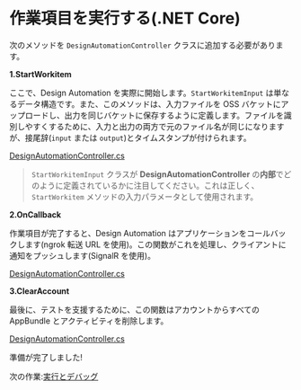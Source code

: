 # 作業項目を実行する(.NET Core)

次のメソッドを `DesignAutomationController` クラスに追加する必要があります。

**1\.StartWorkitem**

ここで、Design Automation を実際に開始します。`StartWorkitemInput` は単なるデータ構造です。また、このメソッドは、入力ファイルを OSS バケットにアップロードし、出力を同じバケットに保存するように定義します。ファイルを識別しやすくするために、入力と出力の両方で元のファイル名が同じになりますが、接尾辞(`input` または `output`)とタイムスタンプが付けられます。

[DesignAutomationController.cs](_snippets/modifymodels/netcore/DesignAutomationController.8.cs ':include :type=code csharp')

> `StartWorkitemInput` クラスが **DesignAutomationController** の**内部**でどのように定義されているかに注目してください。これは正しく、`StartWorkitem` メソッドの入力パラメータとして使用されます。

**2\.OnCallback**

作業項目が完了すると、Design Automation はアプリケーションをコールバックします(ngrok 転送 URL を使用)。この関数がこれを処理し、クライアントに通知をプッシュします(SignalR を使用)。

[DesignAutomationController.cs](_snippets/modifymodels/netcore/DesignAutomationController.9.cs ':include :type=code csharp')

**3\.ClearAccount**

最後に、テストを支援するために、この関数はアカウントからすべての AppBundle とアクティビティを削除します。 

[DesignAutomationController.cs](_snippets/modifymodels/netcore/DesignAutomationController.10.cs ':include :type=code csharp')

準備が完了しました!

次の作業:[実行とデバッグ](environment/rundebug/2legged_da)